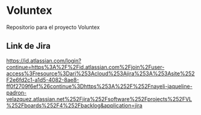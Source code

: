 # Voluntex
Repositorio para el proyecto Voluntex

## Link de Jira
[https://id.atlassian.com/login?continue=https%3A%2F%2Fid.atlassian.com%2Fjoin%2Fuser-access%3Fresource%3Dari%253Acloud%253Ajira%253A%253Asite%252F2e6fd2c1-a1d5-4082-8ae8-ff0f2709f6ef%26continue%3Dhttps%253A%252F%252Fnayeli-jaqueline-padron-velazquez.atlassian.net%252Fjira%252Fsoftware%252Fprojects%252FVL%252Fboards%252F4%252Fbacklog&application=jira
](https://nayeli-jaqueline-padron-velazquez.atlassian.net/jira/software/projects/VL/boards/4/backlog)
